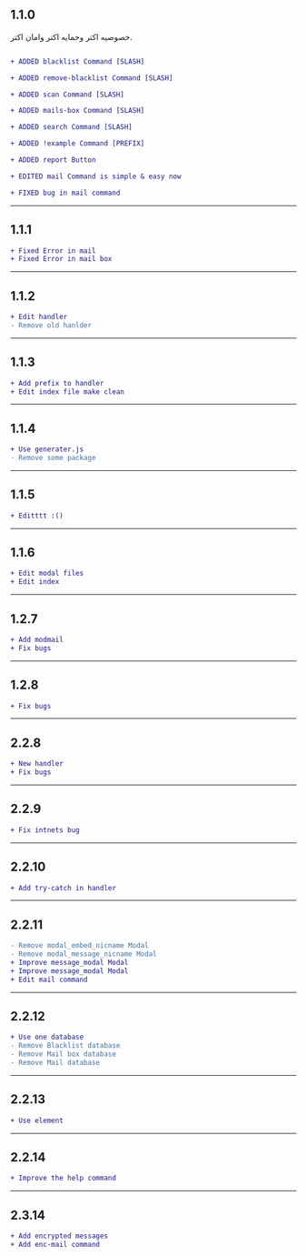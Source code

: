 ## 1.1.0 
 خصوصيه اكتر وحمايه اكتر وامان اكتر.
```diff

+ ADDED blacklist Command [SLASH]

+ ADDED remove-blacklist Command [SLASH]

+ ADDED scan Command [SLASH]

+ ADDED mails-box Command [SLASH]

+ ADDED search Command [SLASH]

+ ADDED !example Command [PREFIX]

+ ADDED report Button

+ EDITED mail Command is simple & easy now

+ FIXED bug in mail command
```

---
## 1.1.1
```diff
+ Fixed Error in mail
+ Fixed Error in mail box
```

---
## 1.1.2
```diff
+ Edit handler
- Remove old hanlder
```

---
## 1.1.3
```diff
+ Add prefix to handler
+ Edit index file make clean
```

---
## 1.1.4
```diff
+ Use generater.js
- Remove some package
```

---
## 1.1.5
```diff
+ Editttt :()
```

---
## 1.1.6
```diff
+ Edit modal files
+ Edit index
```
---
## 1.2.7
```diff
+ Add modmail
+ Fix bugs
```
---
## 1.2.8
```diff
+ Fix bugs
```
---
## 2.2.8
```diff
+ New handler
+ Fix bugs
```
---
## 2.2.9
```diff
+ Fix intnets bug
```
---
## 2.2.10
```diff
+ Add try-catch in handler 
```
---
## 2.2.11
```diff
- Remove modal_embed_nicname Modal
- Remove modal_message_nicname Modal
+ Improve message_modal Modal
+ Improve message_modal Modal
+ Edit mail command
```
---
## 2.2.12
```diff
+ Use one database
- Remove Blacklist database
- Remove Mail box database
- Remove Mail database
```
---
## 2.2.13
```diff
+ Use element
```
---
## 2.2.14
```diff
+ Improve the help command
```
---
## 2.3.14
```diff
+ Add encrypted messages
+ Add enc-mail command
```